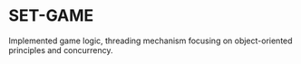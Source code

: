# SET-GAME
Implemented game logic, threading mechanism focusing on object-oriented principles and concurrency.
